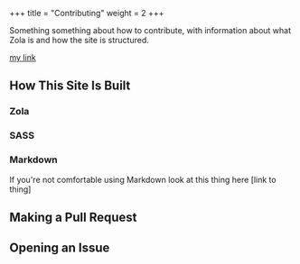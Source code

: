 +++
title = "Contributing"
weight = 2
+++

Something something about how to contribute, with information about what Zola is
and how the site is structured.

[my link](@/docs/test/tests.md)

## How This Site Is Built

### Zola

### SASS

### Markdown

If you're not comfortable using Markdown look at this thing here [link to thing]

## Making a Pull Request

## Opening an Issue

